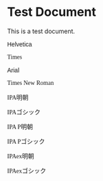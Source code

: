 # Test Document

This is a test document.

<p style="font-family: Helvetica">Helvetica</p>

<p style="font-family: Times">Times</p>

<p style="font-family: Arial">Arial</p>

<p style="font-family: Times New Roman">Times New Roman</p>

<p style="font-family: IPAMincho">IPA明朝</p>

<p style="font-family: IPAGothic">IPAゴシック</p>

<p style="font-family: IPA PMincho">IPA P明朝</p>

<p style="font-family: IPA PGothic">IPA Pゴシック</p>

<p style="font-family: IPAexMincho">IPAex明朝</p>

<p style="font-family: IPAexGothic">IPAexゴシック</p>

